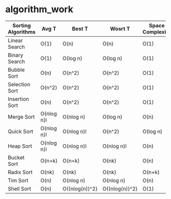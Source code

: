 # algorithm_work

| Sorting Algorithms  | Avg T | Best T  | Wosrt T | Space Complexity |
| ------------- | ------------- | ------------- | ------------- | ------------- |
| Linear Search  | O(1) | O(n)  | O(n) | O(1) |
| Binary Search  | O(1) | O(log n)  | O(log n) | O(1) |
| Bubble Sort  | O(n) | O(n^2)  | O(n^2) | O(1) |
| Selection Sort  | O(n^2)  | O(n^2)  | O(n^2)  | O(1)  |
| Insertion Sort  | O(n)  | O(n^2)  | O(n^2)  | O(1)  |
| Merge Sort  | O(nlog n)l  | O(nlog n)  | O(log n)  | O(n)  |
| Quick Sort  | O(nlog n)l  | O(nlog n)l  | O(n^2)  | O(log n) |
| Heap Sort  | O(nlog n)l  | O(nlog n)l  | O(nlog n)l  | O(n)  |
| Bucket Sort  | O(n+k)  | O(n+k)  | O(nk)  | O(n)  |
| Radix Sort  | O(nk)  | O(nk)  | O(nk)  | O(n+k)  |
| Tim Sort  | O(n) | O(nlog n)  | O(nlog n)  | O(n)  |
| Shell Sort  | O(n) | O((nlog(n))^2)  | O((nlog(n))^2)  | O(1)  |
